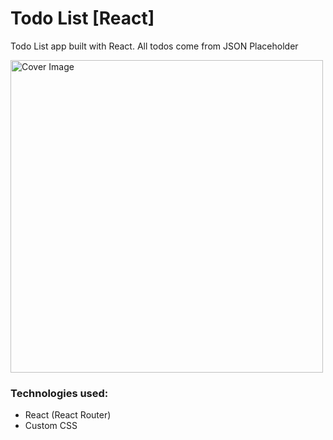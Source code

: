 # Todo List [React]
Todo List app built with React. All todos come from JSON Placeholder  

<img src="https://github.com/hzndr/todo-list-react/blob/main/img/cover-img.png" alt="Cover Image" width="500"/>

### Technologies used:
- React (React Router)
- Custom CSS
